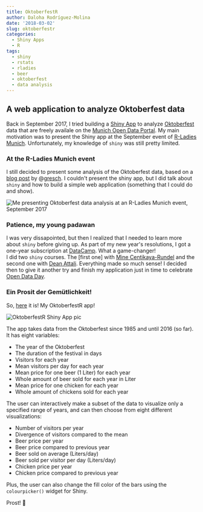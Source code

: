 ```yaml
---
title: OktoberfestR
author: Daloha Rodríguez-Molina
date: '2018-03-02'
slug: oktoberfestr
categories:
  - Shiny Apps
  - R
tags:
  - shiny
  - rstats
  - rladies
  - beer
  - oktoberfest
  - data analysis
---
```


## A web application to analyze Oktoberfest data
Back in September 2017, I tried building a [Shiny App](https://shiny.rstudio.com/) to analyze [Oktoberfest](https://www.wikiwand.com/en/Oktoberfest) data that are freely availale on the [Munich Open Data Portal](https://www.opengov-muenchen.de/dataset/oktoberfest). My main motivation was to present the Shiny app at the September event of [R-Ladies Munich](https://www.meetup.com/rladies-munich/). Unfortunately, my knowledge of `shiny` was still pretty limited.

### At the R-Ladies Munich event
I still decided to present some analysis of the Oktoberfest data, based on a [blog post](https://gresch.github.io/2017/09/14/201701oktoberfest1985-2016/) by @[gresch](https://twitter.com/gre__sch). I couldn't present the shiny app, but I did talk about `shiny` and how to build a simple web application (something that I could do and show). 

![Me presenting Oktoberfest data analysis at an R-Ladies Munich event, September 2017](/img/rladiesmunich_oktoberfestr.jpeg)

### Patience, my young padawan
I was very dissapointed, but then I realized that I needed to learn more about `shiny` before giving up. As part of my new year's resolutions, I got a one-year subscription at [DataCamp](https://www.datacamp.com/). What a game-changer!      
I did two `shiny` courses. The [first one] with [Mine Centikaya-Rundel](https://twitter.com/minebocek) and the second one with [Dean Attali](daattali). Everything made so much sense! I decided then to give it another try and finish my application just in time to celebrate [Open Data Day](http://opendataday.org/).

### Ein Prosit der Gemütlichkeit!
So, [here](https://darokun.shinyapps.io/OktoberfestR/) it is! My OktoberfestR app! 

![OktoberfestR Shiny App pic](/img/OktoberfestR_screenshot.png)

The app takes data from the Oktoberfest since 1985 and until 2016 (so far). It has eight variables:
* The year of the Oktoberfest
* The duration of the festival in days 
* Visitors for each year 
* Mean visitors per day for each year 
* Mean price for one beer (1 Liter) for each year 
* Whole amount of beer sold for each year in Liter 
* Mean price for one chicken for each year 
* Whole amount of chickens sold for each year 

The user can interactively make a subset of the data to visualize only a specified range of years, and can then choose from eight different visualizations:
* Number of visitors per year
* Divergence of visitors compared to the mean
* Beer price per year
* Beer price compared to previous year
* Beer sold on average (Liters/day)
* Beer sold per visitor per day (Liters/day)
* Chicken price per year
* Chicken price compared to previous year

Plus, the user can also change the fill color of the bars using the `colourpicker()` widget for Shiny.

Prost! :beers:
